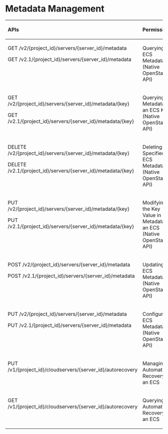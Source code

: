 # Metadata Management<a name="EN-US_TOPIC_0103071516"></a>

<a name="table144485372515"></a>
<table><thead align="left"><tr id="row7456538256"><th class="cellrowborder" valign="top" width="38.235294117647065%" id="mcps1.1.4.1.1"><p id="p104512532258"><a name="p104512532258"></a><a name="p104512532258"></a>APIs</p>
</th>
<th class="cellrowborder" valign="top" width="32.35294117647059%" id="mcps1.1.4.1.2"><p id="p10605125713535"><a name="p10605125713535"></a><a name="p10605125713535"></a>Permissions</p>
</th>
<th class="cellrowborder" valign="top" width="29.41176470588236%" id="mcps1.1.4.1.3"><p id="p84525314251"><a name="p84525314251"></a><a name="p84525314251"></a>Actions</p>
</th>
</tr>
</thead>
<tbody><tr id="row74519536251"><td class="cellrowborder" valign="top" width="38.235294117647065%" headers="mcps1.1.4.1.1 "><p id="p158971010202610"><a name="p158971010202610"></a><a name="p158971010202610"></a>GET /v2/{project_id}/servers/{server_id}/metadata</p>
<p id="p1153135543716"><a name="p1153135543716"></a><a name="p1153135543716"></a>GET /v2.1/{project_id}/servers/{server_id}/metadata</p>
</td>
<td class="cellrowborder" valign="top" width="32.35294117647059%" headers="mcps1.1.4.1.2 "><p id="p78710464433"><a name="p78710464433"></a><a name="p78710464433"></a>Querying ECS Metadata (Native OpenStack API)</p>
</td>
<td class="cellrowborder" valign="top" width="29.41176470588236%" headers="mcps1.1.4.1.3 "><a name="ul58974106263"></a><a name="ul58974106263"></a><ul id="ul58974106263"><li>ecs:servers:listMetadata</li></ul>
</td>
</tr>
<tr id="row154545313252"><td class="cellrowborder" valign="top" width="38.235294117647065%" headers="mcps1.1.4.1.1 "><p id="p1489731013268"><a name="p1489731013268"></a><a name="p1489731013268"></a>GET /v2/{project_id}/servers/{server_id}/metadata/{key}</p>
<p id="p7601164133811"><a name="p7601164133811"></a><a name="p7601164133811"></a>GET /v2.1/{project_id}/servers/{server_id}/metadata/{key}</p>
</td>
<td class="cellrowborder" valign="top" width="32.35294117647059%" headers="mcps1.1.4.1.2 "><p id="p087124612434"><a name="p087124612434"></a><a name="p087124612434"></a>Querying Metadata of an ECS Key (Native OpenStack API)</p>
</td>
<td class="cellrowborder" valign="top" width="29.41176470588236%" headers="mcps1.1.4.1.3 "><a name="ul289781082619"></a><a name="ul289781082619"></a><ul id="ul289781082619"><li>ecs:servers:getMetadata</li></ul>
</td>
</tr>
<tr id="row1745115392512"><td class="cellrowborder" valign="top" width="38.235294117647065%" headers="mcps1.1.4.1.1 "><p id="p689781014264"><a name="p689781014264"></a><a name="p689781014264"></a>DELETE /v2/{project_id}/servers/{server_id}/metadata/{key}</p>
<p id="p84681716163817"><a name="p84681716163817"></a><a name="p84681716163817"></a>DELETE /v2.1/{project_id}/servers/{server_id}/metadata/{key}</p>
</td>
<td class="cellrowborder" valign="top" width="32.35294117647059%" headers="mcps1.1.4.1.2 "><p id="p8871646154319"><a name="p8871646154319"></a><a name="p8871646154319"></a>Deleting Specified ECS Metadata (Native OpenStack API)</p>
</td>
<td class="cellrowborder" valign="top" width="29.41176470588236%" headers="mcps1.1.4.1.3 "><a name="ul198970103261"></a><a name="ul198970103261"></a><ul id="ul198970103261"><li>ecs:servers:setMetadata</li></ul>
</td>
</tr>
<tr id="row54513538256"><td class="cellrowborder" valign="top" width="38.235294117647065%" headers="mcps1.1.4.1.1 "><p id="p5897610132616"><a name="p5897610132616"></a><a name="p5897610132616"></a>PUT /v2/{project_id}/servers/{server_id}/metadata/{key}</p>
<p id="p1163717278380"><a name="p1163717278380"></a><a name="p1163717278380"></a>PUT /v2.1/{project_id}/servers/{server_id}/metadata/{key}</p>
</td>
<td class="cellrowborder" valign="top" width="32.35294117647059%" headers="mcps1.1.4.1.2 "><p id="p1487115466433"><a name="p1487115466433"></a><a name="p1487115466433"></a>Modifying the Key Value in Metadata of an ECS (Native OpenStack API)</p>
</td>
<td class="cellrowborder" valign="top" width="29.41176470588236%" headers="mcps1.1.4.1.3 "><a name="ul58974107265"></a><a name="ul58974107265"></a><ul id="ul58974107265"><li>ecs:servers:setMetadata</li></ul>
</td>
</tr>
<tr id="row1745205314257"><td class="cellrowborder" valign="top" width="38.235294117647065%" headers="mcps1.1.4.1.1 "><p id="p12898131011269"><a name="p12898131011269"></a><a name="p12898131011269"></a>POST /v2/{project_id}/servers/{server_id}/metadata</p>
<p id="p14427183918386"><a name="p14427183918386"></a><a name="p14427183918386"></a>POST /v2.1/{project_id}/servers/{server_id}/metadata</p>
</td>
<td class="cellrowborder" valign="top" width="32.35294117647059%" headers="mcps1.1.4.1.2 "><p id="p787164611439"><a name="p787164611439"></a><a name="p787164611439"></a>Updating ECS Metadata (Native OpenStack API)</p>
</td>
<td class="cellrowborder" valign="top" width="29.41176470588236%" headers="mcps1.1.4.1.3 "><a name="ul7898710162612"></a><a name="ul7898710162612"></a><ul id="ul7898710162612"><li>ecs:servers:setMetadata</li></ul>
</td>
</tr>
<tr id="row7451153152518"><td class="cellrowborder" valign="top" width="38.235294117647065%" headers="mcps1.1.4.1.1 "><p id="p0898410112619"><a name="p0898410112619"></a><a name="p0898410112619"></a>PUT /v2/{project_id}/servers/{server_id}/metadata</p>
<p id="p1284135014389"><a name="p1284135014389"></a><a name="p1284135014389"></a>PUT /v2.1/{project_id}/servers/{server_id}/metadata</p>
</td>
<td class="cellrowborder" valign="top" width="32.35294117647059%" headers="mcps1.1.4.1.2 "><p id="p5871114624314"><a name="p5871114624314"></a><a name="p5871114624314"></a>Configuring ECS Metadata (Native OpenStack API)</p>
</td>
<td class="cellrowborder" valign="top" width="29.41176470588236%" headers="mcps1.1.4.1.3 "><a name="ul88981010182619"></a><a name="ul88981010182619"></a><ul id="ul88981010182619"><li>ecs:servers:setMetadata</li><li>ecs:servers:get</li></ul>
</td>
</tr>
<tr id="row12910751192118"><td class="cellrowborder" valign="top" width="38.235294117647065%" headers="mcps1.1.4.1.1 "><p id="p5112171122214"><a name="p5112171122214"></a><a name="p5112171122214"></a>PUT /v1/{project_id}/cloudservers/{server_id}/autorecovery</p>
</td>
<td class="cellrowborder" valign="top" width="32.35294117647059%" headers="mcps1.1.4.1.2 "><p id="p58711146174315"><a name="p58711146174315"></a><a name="p58711146174315"></a>Managing Automatic Recovery of an ECS</p>
</td>
<td class="cellrowborder" valign="top" width="29.41176470588236%" headers="mcps1.1.4.1.3 "><a name="ul611216112224"></a><a name="ul611216112224"></a><ul id="ul611216112224"><li>ecs:cloudServers:setAutoRecovery</li></ul>
</td>
</tr>
<tr id="row5416859112120"><td class="cellrowborder" valign="top" width="38.235294117647065%" headers="mcps1.1.4.1.1 "><p id="p17112151192212"><a name="p17112151192212"></a><a name="p17112151192212"></a>GET /v1/{project_id}/cloudservers/{server_id}/autorecovery</p>
</td>
<td class="cellrowborder" valign="top" width="32.35294117647059%" headers="mcps1.1.4.1.2 "><p id="p58719461431"><a name="p58719461431"></a><a name="p58719461431"></a>Querying Automatic Recovery of an ECS</p>
</td>
<td class="cellrowborder" valign="top" width="29.41176470588236%" headers="mcps1.1.4.1.3 "><a name="ul1511215112228"></a><a name="ul1511215112228"></a><ul id="ul1511215112228"><li>ecs:cloudServers:getAutoRecovery</li></ul>
</td>
</tr>
</tbody>
</table>

